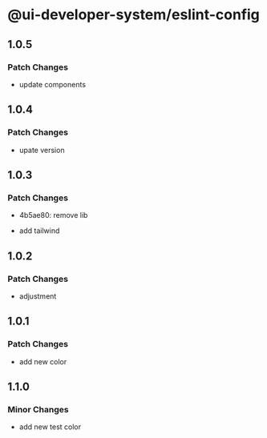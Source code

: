 # @ui-developer-system/eslint-config

## 1.0.5

### Patch Changes

- update components

## 1.0.4

### Patch Changes

- upate version

## 1.0.3

### Patch Changes

- 4b5ae80: remove lib
 
- add tailwind
 

## 1.0.2

### Patch Changes

- adjustment

## 1.0.1

### Patch Changes

- add new color

## 1.1.0

### Minor Changes

- add new test color
